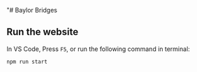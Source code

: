 "# Baylor Bridges

## Run the website

In VS Code, Press `F5`, or run the following command in terminal:

```
npm run start
```
